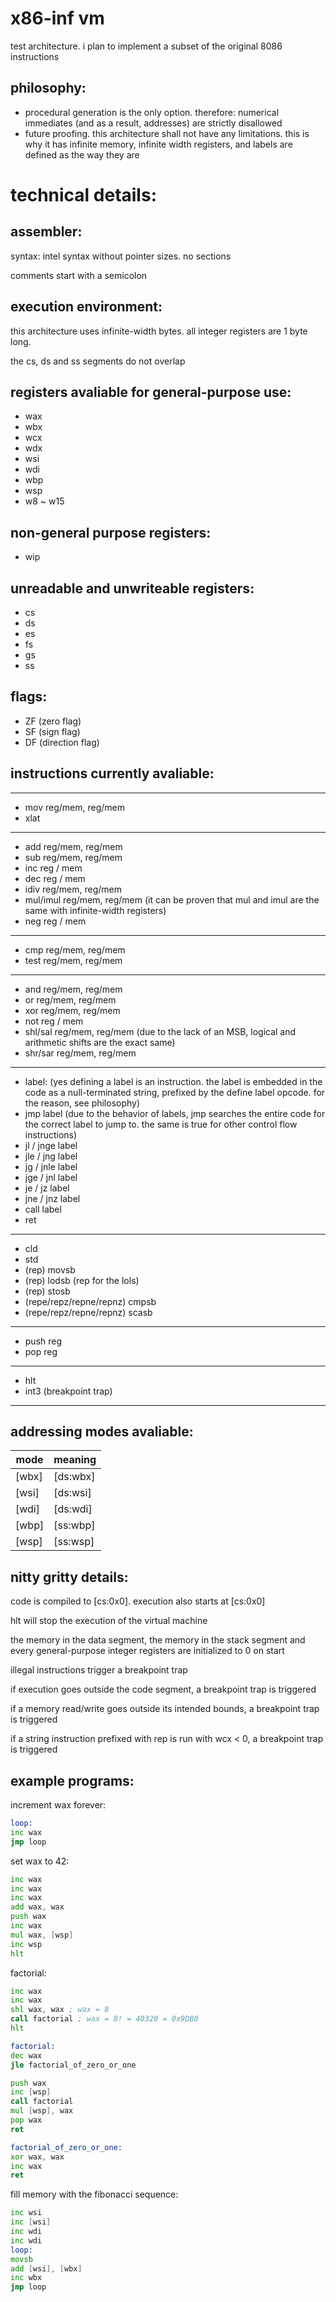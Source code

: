 # x86-inf vm

test architecture. i plan to implement a subset of the original 8086 instructions

philosophy:
-
* procedural generation is the only option. therefore: numerical immediates (and as a result, addresses) are strictly disallowed
* future proofing. this architecture shall not have any limitations. this is why it has infinite memory, infinite width registers, and labels are defined as the way they are

# technical details:

assembler:
-

syntax: intel syntax without pointer sizes. no sections

comments start with a semicolon

execution environment:
-

this architecture uses infinite-width bytes. all integer registers are 1 byte long.

the cs, ds and ss segments do not overlap

registers avaliable for general-purpose use:
-
* wax
* wbx
* wcx
* wdx
* wsi
* wdi
* wbp
* wsp
* w8 ~ w15

non-general purpose registers:
-
* wip

unreadable and unwriteable registers:
-
* cs
* ds
* es
* fs
* gs
* ss

flags:
-
* ZF (zero flag)
* SF (sign flag)
* DF (direction flag)

instructions currently avaliable:
-

---
* mov reg/mem, reg/mem
* xlat
---
* add reg/mem, reg/mem
* sub reg/mem, reg/mem
* inc reg / mem
* dec reg / mem
* idiv reg/mem, reg/mem
* mul/imul reg/mem, reg/mem (it can be proven that mul and imul are the same with infinite-width registers)
* neg reg / mem
---
* cmp reg/mem, reg/mem
* test reg/mem, reg/mem
---
* and reg/mem, reg/mem
* or reg/mem, reg/mem
* xor reg/mem, reg/mem
* not reg / mem
* shl/sal reg/mem, reg/mem (due to the lack of an MSB, logical and arithmetic shifts are the exact same)
* shr/sar reg/mem, reg/mem
---
* label: (yes defining a label is an instruction. the label is embedded in the code as a null-terminated string, prefixed by the define label opcode. for the reason, see philosophy)
* jmp label (due to the behavior of labels, jmp searches the entire code for the correct label to jump to. the same is true for other control flow instructions)
* jl / jnge label
* jle / jng label
* jg / jnle label
* jge / jnl label
* je / jz label
* jne / jnz label
* call label
* ret
---
* cld
* std
* (rep) movsb
* (rep) lodsb (rep for the lols)
* (rep) stosb
* (repe/repz/repne/repnz) cmpsb
* (repe/repz/repne/repnz) scasb
---
* push reg
* pop reg
---
* hlt
* int3 (breakpoint trap)
---

addressing modes avaliable:
-
|mode|meaning|
|---|---|
|[wbx]|[ds:wbx]|
|[wsi]|[ds:wsi]|
|[wdi]|[ds:wdi]|
|[wbp]|[ss:wbp]|
|[wsp]|[ss:wsp]|

nitty gritty details:
-
code is compiled to [cs:0x0]. execution also starts at [cs:0x0]

hlt will stop the execution of the virtual machine

the memory in the data segment, the memory in the stack segment and every general-purpose integer registers are initialized to 0 on start

illegal instructions trigger a breakpoint trap

if execution goes outside the code segment, a breakpoint trap is triggered

if a memory read/write goes outside its intended bounds, a breakpoint trap is triggered

if a string instruction prefixed with rep is run with wcx < 0, a breakpoint trap is triggered

example programs:
-
increment wax forever:
```asm
loop:
inc wax
jmp loop
```
set wax to 42:
```asm
inc wax
inc wax
inc wax
add wax, wax
push wax
inc wax
mul wax, [wsp]
inc wsp
hlt
```
factorial:
```asm
inc wax
inc wax
shl wax, wax ; wax = 8
call factorial ; wax = 8! = 40320 = 0x9D80
hlt

factorial:
dec wax
jle factorial_of_zero_or_one

push wax
inc [wsp]
call factorial
mul [wsp], wax
pop wax
ret

factorial_of_zero_or_one:
xor wax, wax
inc wax
ret
```
fill memory with the fibonacci sequence:
```asm
inc wsi
inc [wsi]
inc wdi
inc wdi
loop:
movsb
add [wsi], [wbx]
inc wbx
jmp loop
```